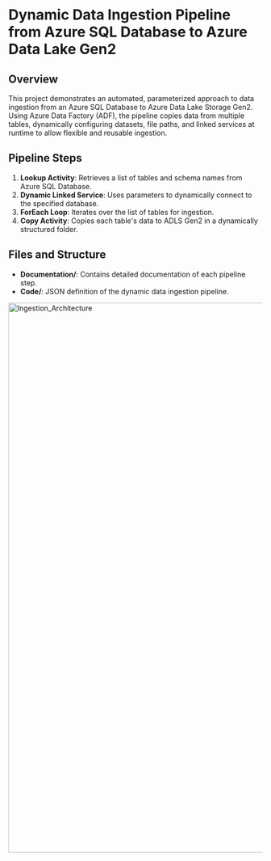 # Dynamic Data Ingestion Pipeline from Azure SQL Database to Azure Data Lake Gen2

## Overview
This project demonstrates an automated, parameterized approach to data ingestion from an Azure SQL Database to Azure Data Lake Storage Gen2. Using Azure Data Factory (ADF), the pipeline copies data from multiple tables, dynamically configuring datasets, file paths, and linked services at runtime to allow flexible and reusable ingestion.

## Pipeline Steps
1. **Lookup Activity**: Retrieves a list of tables and schema names from Azure SQL Database.
2. **Dynamic Linked Service**: Uses parameters to dynamically connect to the specified database.
3. **ForEach Loop**: Iterates over the list of tables for ingestion.
4. **Copy Activity**: Copies each table's data to ADLS Gen2 in a dynamically structured folder.

## Files and Structure
- **Documentation/**: Contains detailed documentation of each pipeline step.
- **Code/**: JSON definition of the dynamic data ingestion pipeline.

<img width="1088" alt="Ingestion_Architecture" src="https://github.com/user-attachments/assets/118e9cc0-1564-48da-bf47-b76d13dc55e8">




